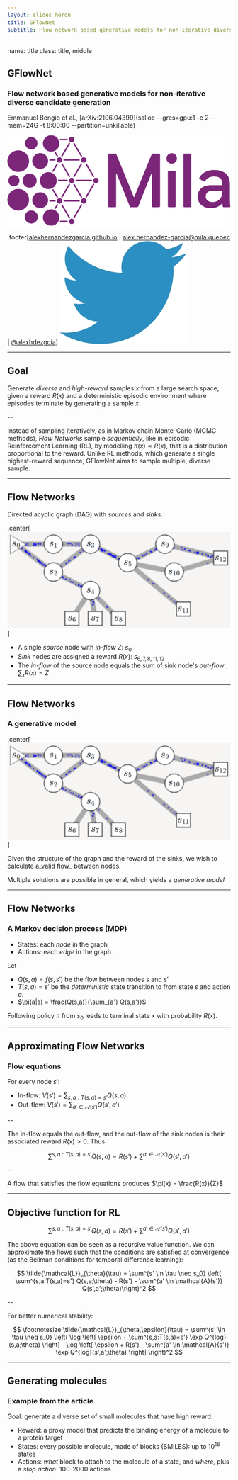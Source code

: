 ```yaml
---
layout: slides_heron
title: GFlowNet
subtitle: Flow network based generative models for non-iterative diverse candidate generation
---
```


name: title
class: title, middle

## GFlowNet
### Flow network based generative models for non-iterative diverse candidate generation

Emmanuel Bengio et al., [arXiv:2106.04399](salloc --gres=gpu:1 -c 2 --mem=24G -t 8:00:00 --partition=unkillable)

[![:scale 25%](../assets/images/slides/logos/mila-purple.png)](https://mila.quebec/)

.footer[[alexhernandezgarcia.github.io](https://alexhernandezgarcia.github.io/) | [alex.hernandez-garcia@mila.quebec](mailto:alex.hernandez-garcia@mila.quebec) | [@alexhdezgcia](https://twitter.com/alexhdezgcia)] [![:scale 1em](../assets/images/slides/misc/twitter.png)](https://twitter.com/alexhdezgcia)

---

## Goal

Generate _diverse_ and _high-reward_ samples $x$ from a large search space, given a reward $R(x)$ and a deterministic episodic environment where episodes terminate by generating a sample $x$.

--

Instead of sampling iteratively, as in Markov chain Monte-Carlo (MCMC methods), *Flow Networks* sample _sequentially_, like in episodic Reinforcement Learning (RL), by modelling $\pi(x) \propto R(x)$, that is a distribution proportional to the reward. Unlike RL methods, which generate a single highest-reward sequence, GFlowNet aims to sample multiple, diverse sample.

---

## Flow Networks

Directed acyclic graph (DAG) with *sources* and *sinks*.

.center[![:scale 60%](../assets/images/slides/gflownet/flownet.png)]

* A single *source* node with _in-flow_ $Z$: $s_0$ 
* *Sink* nodes are assigned a reward $R(x)$: $s_{6,7,8,11,12}$
* The _in-flow_ of the source node equals the sum of sink node's _out-flow_: $\sum_x R(x) = Z$

---

## Flow Networks
### A generative model

.center[![:scale 60%](../assets/images/slides/gflownet/flownet.png)]

Given the structure of the graph and the reward of the sinks, we wish to calculate a_valid flow_ between nodes.

Multiple solutions are possible in general, which yields a _generative model_

---

## Flow Networks
### A Markov decision process (MDP)

* States: each *node* in the graph
* Actions: each *edge* in the graph

Let
* $Q(s, a) = f(s, s')$ be the flow between nodes $s$ and $s'$
* $T(s, a) = s'$ be the _deterministic_ state transition to from state $s$ and action $a$.
* $\pi(a|s) = \frac{Q(s,a)}{\sum_{a'} Q(s,a')}$

Following policy $\pi$ from $s_0$ leads to terminal state $x$ with probability $R(x)$.

---

## Approximating Flow Networks
### Flow equations

For every node $s'$:

* In-flow: $V(s') = \sum_{s,a:T(s,a)=s'} Q(s,a)$
* Out-flow: $V(s') = \sum_{a' \in \mathcal{A}(s')} Q(s',a')$

--

The in-flow equals the out-flow, and the out-flow of the sink nodes is their associated reward $R(x) > 0$. Thus:

$$
\sum^{s,a:T(s,a)=s'} Q(s,a) = R(s')+ \sum^{a' \in \mathcal{A}(s')} Q(s', a')
$$

--

A flow that satisfies the flow equations produces $\pi(x) = \frac{R(x)}{Z}$

---

## Objective function for RL

$$
\sum^{s,a:T(s,a)=s'} Q(s,a) = R(s')+ \sum^{a' \in \mathcal{A}(s')} Q(s', a')
$$

The above equation can be seen as a recursive value function. We can approximate the flows such that the conditions are satisfied at convergence (as the Bellman conditions for temporal difference learning):

$$
\tilde{\mathcal{L}}_{\theta}(\tau) = \sum^{s' \in \tau \neq s_0} \left( \sum^{s,a:T(s,a)=s'} Q(s,a;\theta) - R(s') - \sum^{a' \in \mathcal{A}(s')} Q(s',a';\theta)\right)^2
$$

--

For better numerical stability:

$$
\footnotesize \tilde{\mathcal{L}}_{\theta,\epsilon}(\tau) = \sum^{s' \in \tau \neq s_0} \left( \log \left[ \epsilon + \sum^{s,a:T(s,a)=s'} \exp Q^{log}(s,a;\theta) \right] - \log \left[ \epsilon + R(s') - \sum^{a' \in \mathcal{A}(s')} \exp Q^{log}(s',a';\theta) \right] \right)^2
$$

---

## Generating molecules
### Example from the article

Goal: generate a diverse set of small molecules that have high reward. 

* Reward: a proxy model that predicts the binding energy of a molecule to a protein target
* States: every possible molecule, made of blocks (SMILES): up to $10^{16}$ states
* Actions: _what_ block to attach to the molecule of a state, and _where_, plus a _stop action_: 100-2000 actions
